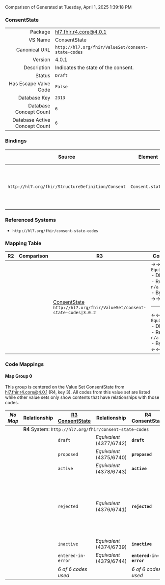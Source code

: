 Comparison of 
Generated at Tuesday, April 1, 2025 1:39:18 PM

### ConsentState

|      |     |
| ---: | --- |
| Package | hl7.fhir.r4.core@4.0.1 |
| VS Name | ConsentState |
| Canonical URL | `http://hl7.org/fhir/ValueSet/consent-state-codes` |
| Version | 4.0.1 |
| Description | Indicates the state of the consent. |
| Status | `Draft` |
| Has Escape Valve Code | `False` |
| Database Key | `2313` |
| Database Concept Count | `6` |
| Database Active Concept Count | `6` |
### Bindings

| Source | Element | Binding | Strength | Element Short |
| ------ | ------- | ------- | -------- | ------------- |
| `http://hl7.org/fhir/StructureDefinition/Consent` | `Consent.status` | `http://hl7.org/fhir/ValueSet/consent-state-codes\|4.0.1` | `Required` | draft \| proposed \| active \| rejected \| inactive \| entered-in-error |

### Referenced Systems

* `http://hl7.org/fhir/consent-state-codes`
### Mapping Table

| R2 | Comparison | R3 | Comparison | R4 | Comparison | R4B | Comparison | R5
| --- | --- | --- | --- | --- | --- | --- | --- | ---
| | | [ConsentState](/docs/R3/ValueSets/ConsentState.md)<br/> `http://hl7.org/fhir/ValueSet/consent-state-codes\|3.0.2` | →→→→→→→<br/>`Equivalent`<br/>- DBKey: `479`<br/>- Reviewed: `n/a`<br/>- By: `n/a`<br/>→→→→→→→<hr/>←←←←←←←<br/>`Equivalent`<br/>- DBKey: `703`<br/>- Reviewed: `n/a`<br/>- By: `n/a`<br/>←←←←←←←| [ConsentState](/docs/R4/ValueSets/ConsentState.md)<br/> `http://hl7.org/fhir/ValueSet/consent-state-codes\|4.0.1` | →→→→→→→<br/>`Equivalent`<br/>- DBKey: `1447`<br/>- Reviewed: `n/a`<br/>- By: `n/a`<br/>→→→→→→→<hr/>←←←←←←←<br/>`Equivalent`<br/>- DBKey: `1448`<br/>- Reviewed: `n/a`<br/>- By: `n/a`<br/>←←←←←←←| [ConsentState](/docs/R4B/ValueSets/ConsentState.md)<br/> `http://hl7.org/fhir/ValueSet/consent-state-codes\|4.3.0` | →→→→→→→<br/>`SourceIsNarrowerThanTarget`<br/>- DBKey: `963`<br/>- Reviewed: `n/a`<br/>- By: `n/a`<br/>→→→→→→→<hr/>←←←←←←←<br/>`SourceIsBroaderThanTarget`<br/>- DBKey: `1224`<br/>- Reviewed: `n/a`<br/>- By: `n/a`<br/>←←←←←←←| [ConsentState](/docs/R5/ValueSets/ConsentState.md)<br/> `http://hl7.org/fhir/ValueSet/consent-state-codes\|5.0.0` 

### Code Mappings


#### Map Group 0

This group is centered on the Value Set ConsentState from hl7.fhir.r4.core@4.0.1 (R4, key 3).
All codes from this value set are listed while other value sets only show contents that have relationships with those codes.

| *No Map* | Relationship | [R3 ConsentState](/docs/R3/ValueSets/ConsentState.md)| Relationship | R4 ConsentState| Relationship | [R4B ConsentState](/docs/R4B/ValueSets/ConsentState.md)| Relationship | [R5 ConsentState](/docs/R5/ValueSets/ConsentState.md)
| --- | --- | --- | --- | --- | --- | --- | --- | ---
| <td colspan="8">**R4** System: `http://hl7.org/fhir/consent-state-codes`
| | | `draft`| _Equivalent_ <br/>(4377/6742)| **`draft`**| _Equivalent_ <br/>(14802/14803)| `draft`| _Equivalent_ <br/>(9224/11546)| `draft`
| | | `proposed`| _Equivalent_ <br/>(4375/6740)| **`proposed`**| _Equivalent_ <br/>(14804/14805)| `proposed`| _Equivalent_ <br/>(9222/11550)| `unknown`
| | | `active`| _Equivalent_ <br/>(4378/6743)| **`active`**| _Equivalent_ <br/>(14806/14807)| `active`| _Equivalent_ <br/>(9225/11545)| `active`
| | | `rejected`| _Equivalent_ <br/>(4376/6741)| **`rejected`**| _Equivalent_ <br/>(14808/14809)| `rejected`| →→→→ _SourceIsNarrowerThanTarget_ →→→→ <br/>(9223)<hr/>←←←← _SourceIsBroaderThanTarget_ ←←←← <br/>(11549) | `not-done`
| | | `inactive`| _Equivalent_ <br/>(4374/6739)| **`inactive`**| _Equivalent_ <br/>(14810/14811)| `inactive`| _Equivalent_ <br/>(9221/11548)| `inactive`
| | | `entered-in-error`| _Equivalent_ <br/>(4379/6744)| **`entered-in-error`**| _Equivalent_ <br/>(14812/14813)| `entered-in-error`| _Equivalent_ <br/>(9226/11547)| `entered-in-error`
| | | *6 of 6 codes used* | | *6 of 6 codes used* | | *6 of 6 codes used* | | *6 of 6 codes used* 

